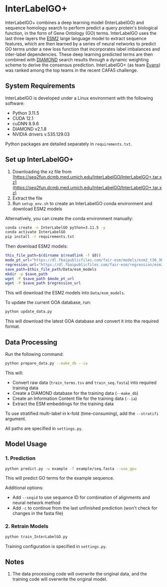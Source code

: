 # InterLabelGO+

InterLabelGO+ combines a deep learning model (InterLabelGO) and sequence homology search to perform predict a query protein's biological function, in the form of Gene Ontology (GO) terms. InterLabelGO uses the last three layers the [ESM2](https://github.com/facebookresearch/esm) large language model to extract sequence features, which are then learned by a series of neural networks to predict GO terms under a new loss function that incorporates label imbalances and inter-label dependencies. These deep learning predicted terms are then combined with [DIAMOND](https://github.com/bbuchfink/diamond) search results through a dynamic weighting scheme to derive the consensus prediction. InterLabelGO+ (as team [Evans](https://www.kaggle.com/competitions/cafa-5-protein-function-prediction/discussion/466971)) was ranked among the top teams in the recent CAFA5 challenge. 

## System Requirements

InterLabelGO is developed under a Linux environment with the following software:

- Python 3.11.5
- CUDA 12.1
- cuDNN 8.9.6
- DIAMOND v2.1.8
- NVIDIA drivers v.535.129.03

Python packages are detailed separately in `requirements.txt`.

## Set up InterLabelGO+

1. Downloading the xz file from [https://seq2fun.dcmb.med.umich.edu/InterLabelGO/InterLabelGO+.tar.xz](https://seq2fun.dcmb.med.umich.edu/InterLabelGO/InterLabelGO+.tar.xz)
2. Extract the file
3. Run `setup_env.sh` to create an InterLabelGO conda environment and download ESM2 models

Alternatively, you can create the conda environment manually:

```bash
conda create -n InterLabelGO python=3.11.5 -y
conda activate InterLabelGO
pip install -r requirements.txt
```

Then download ESM2 models:

```bash
this_file_path=$(dirname $(readlink -f $0))
mode_pt_url="https://dl.fbaipublicfiles.com/fair-esm/models/esm2_t36_3B_UR50D.pt"
regression_url="https://dl.fbaipublicfiles.com/fair-esm/regression/esm2_t36_3B_UR50D-contact-regression.pt"
save_path=$this_file_path/Data/esm_models
mkdir -p $save_path
wget -P $save_path $mode_pt_url
wget -P $save_path $regression_url
```

This will download the ESM2 models into `Data/esm_models`.

To update the current GOA database, run:

```bash
python update_data.py
```

This will download the latest GOA database and convert it into the required format.

## Data Processing

Run the following command:

```bash
python prepare_data.py --make_db --ia
```

This will:
- Convert raw data (`train_terms.tsv` and `train_seq.fasta`) into required training data
- Create a DIAMOND database for the training data (`--make_db`)
- Create an Information Content file for the training data (`--ia`)
- Extract the ESM embeddings for the training data

To use stratified multi-label in k-fold (time-consuming), add the `--stratifi` argument.

All paths are specified in `settings.py`.

## Model Usage

### 1. Prediction

```bash
python predict.py -w example -f example/seq.fasta --use_gpu
```

This will predict GO terms for the example sequence.

Additional options:
- Add `--seqid` to use sequence ID for combination of alignments and neural network method
- Add `-c` to continue from the last unfinished prediction (won't check for changes in the fasta file)

### 2. Retrain Models

```bash
python train_InterLabelGO.py
```

Training configuration is specified in `settings.py`.

## Notes

1. The data processing code will overwrite the original data, and the training code will overwrite the original model.
